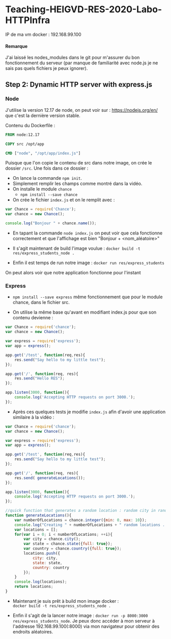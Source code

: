# Teaching-HEIGVD-RES-2020-Labo-HTTPInfra

IP de ma vm docker : 192.168.99.100

#### Remarque
J'ai laissé les nodes_modules dans le git pour m'assurer du bon fonctionnement du serveur (par manque de familiarité avec node.js je ne sais pas quels fichiers je peux ignorer).

## Step 2: Dynamic HTTP server with express.js

### Node
J'utilise la version 12.17 de node, on peut voir sur : https://nodejs.org/en/ que c'est la dernière version stable.

Contenu du Dockerfile :
```dockerfile
FROM node:12.17

COPY src /opt/app

CMD ["node", "/opt/app/index.js"]
```

Puisque que l'on copie le contenu de src dans notre image, on crée le dossier `/src`. 
Une fois dans ce dossier :
* On lance la commande `npm init`.
* Simplement remplir les champs comme montré dans la vidéo.
* On installe le module `chance`
    * `npm install --save chance`
* On crée le fichier `index.js` et on le remplit avec :
```js
var Chance = require('Chance');
var chance = new Chance();

console.log("Bonjour " + chance.name());
```
* En tapant la commande `node index.js` on peut voir que cela fonctionne correctement et que l'affichage est bien "Bonjour + <nom_aléatoire>"

* Il s'agit maintenant de build l'image voulue : `docker build -t res/express_students_node .`

* Enfin il est temps de run notre image : `docker run res/express_students`

On peut alors voir que notre application fonctionne pour l'instant

### Express

* `npm install --save express` même fonctionnement que pour le module chance, dans le fichier src.

* On utilise la même base qu'avant en modifiant index.js pour que son contenu devienne :
```js
var Chance = require('chance');
var chance = new Chance();

var express = require('express');
var app = express();

app.get('/test', function(req,res){
	res.send("Say hello to my little test");
});

app.get('/', function(req, res){
	res.send("Hello RES");
});

app.listen(3000, function(){
	console.log('Accepting HTTP requests on port 3000.');
});
```

* Après ces quelques tests je modifie `index.js` afin d'avoir une application similaire à la vidéo : 
```js
var Chance = require('chance');
var chance = new Chance();

var express = require('express');
var app = express();

app.get('/test', function(req,res){
	res.send("Say hello to my little test");
});

app.get('/', function(req, res){
	res.send( generateLocations());
});

app.listen(3000, function(){
	console.log('Accepting HTTP requests on port 3000.');
});

//quick function that generates a random location : random city in random state in random country
function generateLocations(){
	var numberOfLocations = chance.integer({min: 0, max: 10});
	console.log("Creating " + numberOfLocations + " random locations ...");
	var locations = [];
	for(var i = 0; i < numberOfLocations; ++i){
		var city = chance.city();
		var state = chance.state({full: true});
		var country = chance.country({full: true});
		locations.push({
			city: city,
			state: state,
			country: country
		});
	}
	console.log(locations);
	return locations;
}
```

* Maintenant je suis prêt à build mon image docker :  
`docker build -t res/express_students_node .`

* Enfin il s'agit de la lancer notre image : 
`docker run -p 8000:3000 res/express_students_node`. Je peux donc accéder à mon serveur à l'addresse 192.168.99.100(:8000) via mon navigateur pour obtenir des endroits aléatoires.

